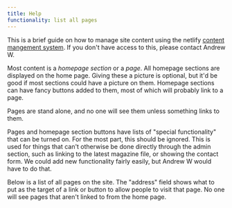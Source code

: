 ```yaml
---
title: Help
functionality: list all pages
---
```

This is a brief guide on how to manage site content using the netlify [content mangement system](/admin). If you don't have access to this, please contact Andrew W.

Most content is a _homepage section_ or a _page_. All homepage sections are displayed on the home page. Giving these a picture is optional, but it'd be good if most sections could have a picture on them. Homepage sections can have fancy buttons added to them, most of which will probably link to a page.

Pages are stand alone, and no one will see them unless something links to them.

Pages and homepage section buttons have lists of "special functionality" that can be turned on. For the most part, this should be ignored. This is used for things that can't otherwise be done directly through the admin section, such as linking to the latest magazine file, or showing the contact form. We could add new functionality fairly easily, but Andrew W would have to do that.

Below is a list of all pages on the site. The "address" field shows what to put as the target of a link or button to allow people to visit that page. No one will see pages that aren't linked to from the home page.